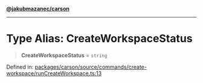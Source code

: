 [**@jakubmazanec/carson**](../README.md)

---

# Type Alias: CreateWorkspaceStatus

> **CreateWorkspaceStatus** = `string`

Defined in:
[packages/carson/source/commands/create-workspace/runCreateWorkspace.ts:13](https://github.com/jakubmazanec/tools/blob/5907d31a071e860d7db8b8a00f698d18fe23e18a/packages/carson/source/commands/create-workspace/runCreateWorkspace.ts#L13)
